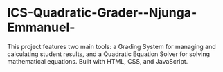 # ICS-Quadratic-Grader--Njunga-Emmanuel-
This project features two main tools: a Grading System for managing and calculating student results, and a Quadratic Equation Solver for solving mathematical equations. Built with HTML, CSS, and JavaScript.

